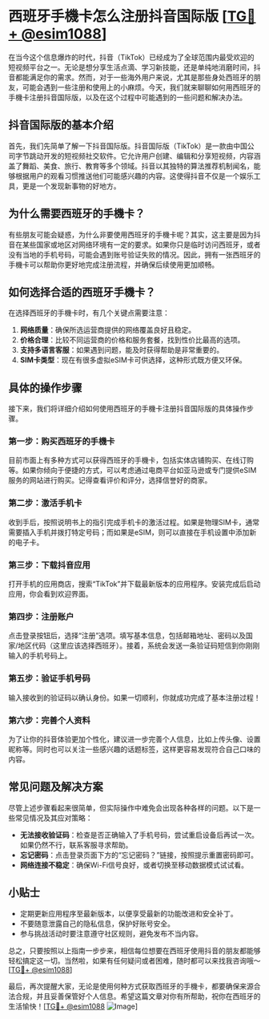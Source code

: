 # 西班牙手機卡怎么注册抖音国际版 [[TG💪+ @esim1088](https://t.me/s/esim1088)]

在当今这个信息爆炸的时代，抖音（TikTok）已经成为了全球范围内最受欢迎的短视频平台之一。无论是想分享生活点滴、学习新技能，还是单纯地消磨时间，抖音都能满足你的需求。然而，对于一些海外用户来说，尤其是那些身处西班牙的朋友，可能会遇到一些注册和使用上的小麻烦。今天，我们就来聊聊如何用西班牙的手機卡注册抖音国际版，以及在这个过程中可能遇到的一些问题和解决办法。

## 抖音国际版的基本介绍

首先，我们先简单了解一下抖音国际版。抖音国际版（TikTok）是一款由中国公司字节跳动开发的短视频社交软件。它允许用户创建、编辑和分享短视频，内容涵盖了舞蹈、美食、旅行、教育等多个领域。抖音以其独特的算法推荐机制闻名，能够根据用户的观看习惯推送他们可能感兴趣的内容。这使得抖音不仅是一个娱乐工具，更是一个发现新事物的好地方。

## 为什么需要西班牙的手機卡？

有些朋友可能会疑惑，为什么非要使用西班牙的手機卡呢？其实，这主要是因为抖音在某些国家或地区对网络环境有一定的要求。如果你只是临时访问西班牙，或者没有当地的手机号码，可能会遇到账号验证失败的情况。因此，拥有一张西班牙的手機卡可以帮助你更好地完成注册流程，并确保后续使用更加顺畅。

## 如何选择合适的西班牙手機卡？

在选择西班牙的手機卡时，有几个关键点需要注意：

1. **网络质量**：确保所选运营商提供的网络覆盖良好且稳定。
2. **价格合理**：比较不同运营商的价格和服务套餐，找到性价比最高的选项。
3. **支持多语言客服**：如果遇到问题，能及时获得帮助是非常重要的。
4. **SIM卡类型**：现在有很多虚拟eSIM卡可供选择，这种形式既方便又环保。

## 具体的操作步骤

接下来，我们将详细介绍如何使用西班牙的手機卡注册抖音国际版的具体操作步骤。

### 第一步：购买西班牙的手機卡

目前市面上有多种方式可以获得西班牙的手機卡，包括实体店铺购买、在线订购等。如果你倾向于便捷的方式，可以考虑通过电商平台如亚马逊或专门提供eSIM服务的网站进行购买。记得查看评价和评分，选择信誉好的商家。

### 第二步：激活手机卡

收到手后，按照说明书上的指引完成手机卡的激活过程。如果是物理SIM卡，通常需要插入手机并拨打特定号码；而如果是eSIM，则可以直接在手机设置中添加新的电子卡。

### 第三步：下载抖音应用

打开手机的应用商店，搜索“TikTok”并下载最新版本的应用程序。安装完成后启动应用，你会看到欢迎界面。

### 第四步：注册账户

点击登录按钮后，选择“注册”选项。填写基本信息，包括邮箱地址、密码以及国家/地区代码（这里应该选择西班牙）。接着，系统会发送一条验证码短信到你刚刚输入的手机号码上。

### 第五步：验证手机号码

输入接收到的验证码以确认身份。如果一切顺利，你就成功完成了基本注册过程！

### 第六步：完善个人资料

为了让你的抖音体验更加个性化，建议进一步完善个人信息，比如上传头像、设置昵称等。同时也可以关注一些感兴趣的话题标签，这样更容易发现符合自己口味的内容。

## 常见问题及解决方案

尽管上述步骤看起来很简单，但实际操作中难免会出现各种各样的问题。以下是一些常见情况及其应对策略：

- **无法接收验证码**：检查是否正确输入了手机号码，尝试重启设备后再试一次。如果仍然不行，联系客服寻求帮助。
- **忘记密码**：点击登录页面下方的“忘记密码？”链接，按照提示重置密码即可。
- **网络连接不稳定**：确保Wi-Fi信号良好，或者切换至移动数据模式试试看。

## 小贴士

- 定期更新应用程序至最新版本，以便享受最新的功能改进和安全补丁。
- 不要随意泄露自己的隐私信息，保护好账号安全。
- 参与挑战活动时要注意遵守社区规则，避免发布不当内容。

总之，只要按照以上指南一步步来，相信每位想要在西班牙使用抖音的朋友都能够轻松搞定这一切。当然啦，如果有任何疑问或者困难，随时都可以来找我咨询哦～[[TG💪+ @esim1088](https://t.me/s/esim1088)]

最后，再次提醒大家，无论是使用何种方式获取西班牙的手機卡，都要确保来源合法合规，并且妥善保管好个人信息。希望这篇文章对你有所帮助，祝你在西班牙的生活愉快！[[TG💪+ @esim1088](https://t.me/s/esim1088) ![Image](https://i.postimg.cc/4NQfJmqS/Snipaste-2025-05-13-00-14-12.png)]